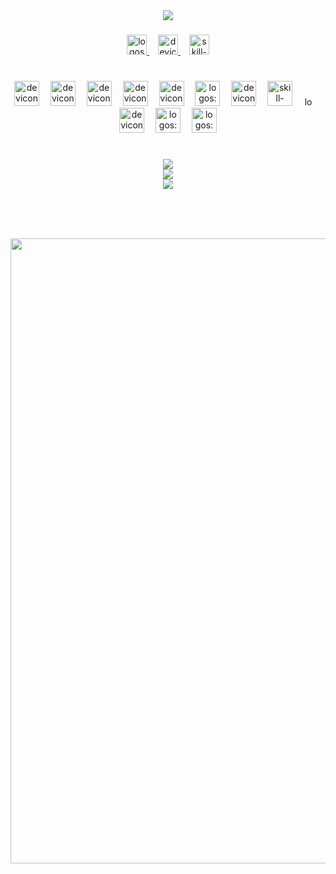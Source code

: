<div align="center">
    <img src="https://visitcount.itsvg.in/api?id=LXT2204&label=&pretty=true" />
</div>
<div align="center">
    <img src="https://capsule-render.vercel.app/api?color=timeGradient&type=waving&section=footer&fontColor=36bcf7ff&height=120&animation=fadeIn&fontSize=70&fontAlign=50&fontAlignY=50&rotate=0&stroke=&strokeWidth=0&text=L%C3%AA+Xu%C3%A2n+Th%E1%BA%A1ch&reversal=true&theme=tokyonight" alt="" />
</div>
<h3 align="left">
    
</h3>
<div align="center">
    <a href="https://www.facebook.com/Xuatthaq/">
    <img  src="https://api.iconify.design/logos/facebook.svg" alt="logos:facebook" height="32"/> </a>
    <img width="10" />
    <a href="https://www.linkedin.com/in/l%C3%AA-xu%C3%A2n-th%E1%BA%A1ch-805900249/">
    <img src="https://api.iconify.design/devicon/linkedin.svg" alt="devicon:linkedin" height="32" /> </a>
    <img width="10" />
    <a href="https://mail.google.com/mail/u/0/#inbox?compose=CllgCJfpsJCfHbCDrXHtXdFMqCKMGpzLxhqChXxMGkWkjzNQxxzXqHZQlDCBjGBLTGwSXZKDNJB">
     <img src="https://api.iconify.design/skill-icons/gmail-light.svg" alt="skill-icons:gmail-light" height="32" />
     </a>
</div>
<h1 align="left">
    
</h1>
<div align="center">
    <img src="https://readme-typing-svg.demolab.com?fontSize=20&repeat=false&multiline=false&duration=3000&color=%2336bcf7ff&background=%2300000000&pause=3000&width=140&height=50&font=Fira+Code&lines=%F0%9F%92%BB-Teachs&vCenter=true&size=20" alt="" />
</div>
<div align="center"><img src="https://api.iconify.design/devicon/html5.svg" alt="devicon:html5" height="40" />
    <img width="10" />
    <img src="https://api.iconify.design/devicon/css3.svg" alt="devicon:css3" height="40" />
    <img width="10" />
    <img src="https://api.iconify.design/devicon/javascript.svg" alt="devicon:javascript" height="40" />
    <img width="10" />
    <img src="https://api.iconify.design/devicon/react.svg" alt="devicon:react" height="40" />
    <img width="10" />
    <img src="https://api.iconify.design/devicon/nodejs.svg" alt="devicon:nodejs" height="40" />
    <img width="10" />
    <img src="https://api.iconify.design/logos/php.svg" alt="logos:php" height="40" />
    <img width="10" />
    <img src="https://api.iconify.design/devicon/mysql-wordmark.svg" alt="devicon:mysql-wordmark" height="40" />
    <img width="10" />
    <img src="https://api.iconify.design/skill-icons/expressjs-light.svg" alt="skill-icons:expressjs-light" height="40" />
    <img width="10" />
    <img src="https://api.iconify.design/logos/oracle.svg" alt="logos:oracle" height="15" />
    <img width="10" />
    <img src="https://api.iconify.design/devicon/java.svg" alt="devicon:java" height="40" />
    <img width="10" />
    <img src="https://api.iconify.design/logos/python.svg" alt="logos:python" height="40" />
    <img width="10" />
    <img src="https://api.iconify.design/logos/docker-icon.svg" alt="logos:docker-icon" height="40" />
</div>
<h1 align="left">
    
</h1>
<div align="center">
    <img src="https://readme-typing-svg.demolab.com?fontSize=20&repeat=false&multiline=false&duration=5000&color=%2336bcf7ff&background=%2300000000&pause=1000&width=180&height=50&font=Fira+Code&lines=%F0%9F%93%88Github+Stats&vCenter=true&size=20" alt="" />
</div>
<div align="center">
    <img src="https://github-readme-stats.vercel.app/api?username=LXT2204&theme=tokyonight&hide_border=true&show_icons=true&hide_title=false&disable_animations=false&hide_rank=false&rank_icon=default&hide=&show=&locale=EN" />
</div>
<div align="center">
    <img src="https://streak-stats.demolab.com?user=LXT2204&theme=tokyonight&hide_border=true&disable_animations=false&hide_total_contributions=false&hide_current_streak=false&hide_longest_streak=false&mode=daily&locale=EN" />
</div>
<div align="center">
    <img src="https://github-trophies.vercel.app?username=LXT2204&theme=tokyonight&title=MultiLanguage%2CLongTimeUser%2CNewUser%2CStars%2CFollowers%2CCommits%2CRepositories%2CIssues%2CPullRequest%2CAchieveSuperRank%2CAncientUser%2COrganizations&no-frame=true" />        
</div>
<h1 align="left">
    
</h1>
<div align="center">
    <img src="https://readme-typing-svg.demolab.com?fontSize=20&repeat=false&multiline=false&duration=5000&color=%2336bcf7ff&background=%2300000000&pause=1000&width=140&height=50&font=Fira+Code&lines=%E2%9C%8D%EF%B8%8FDev+Quote&vCenter=true&size=20" alt="" />
</div>
<div align="center">
      <img src="https://quotes-github-readme.vercel.app/api?theme=tokyonight&border=true&type=horizontal?quote=my quote" alt="" />
</div>
<h1 align="left">
    
</h1>
<div align="center">
    <img src="https://user-images.githubusercontent.com/74038190/225813708-98b745f2-7d22-48cf-9150-083f1b00d6c9.gif" width="1000" action="true"/>
</div>
